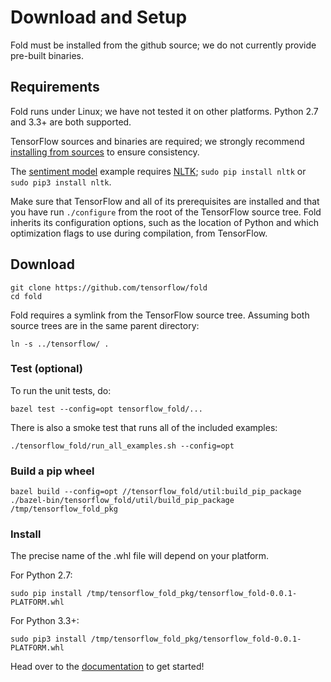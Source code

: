 # Download and Setup

Fold must be installed from the github source; we do not currently provide
pre-built binaries.

## Requirements

Fold runs under Linux; we have not tested it on other platforms. Python 2.7 and
3.3+ are both supported.

TensorFlow sources and binaries are required; we strongly
recommend
[installing from sources](https://www.tensorflow.org/get_started/os_setup#installing_from_sources) to ensure consistency.

The [sentiment model](tensorflow_fold/g3doc/sentiment.ipynb) example
requires [NLTK](http://www.nltk.org/); `sudo pip install nltk` or
`sudo pip3 install nltk`.

Make sure that TensorFlow and all of its prerequisites are installed and that
you have run `./configure` from the root of the TensorFlow source tree. Fold
inherits its configuration options, such as the location of Python and which
optimization flags to use during compilation, from TensorFlow.

## Download

``` shell
git clone https://github.com/tensorflow/fold
cd fold
```

Fold requires a symlink from the TensorFlow source tree. Assuming both source
trees are in the same parent directory:

``` shell
ln -s ../tensorflow/ .
```

### Test (optional)

To run the unit tests, do:

``` shell
bazel test --config=opt tensorflow_fold/...
```

There is also a smoke test that runs all of the included examples:

``` shell
./tensorflow_fold/run_all_examples.sh --config=opt
```

### Build a pip wheel

``` shell
bazel build --config=opt //tensorflow_fold/util:build_pip_package
./bazel-bin/tensorflow_fold/util/build_pip_package /tmp/tensorflow_fold_pkg
```

### Install

The precise name of the .whl file will depend on your platform.

For Python 2.7:

``` shell
sudo pip install /tmp/tensorflow_fold_pkg/tensorflow_fold-0.0.1-PLATFORM.whl
```

For Python 3.3+:

``` shell
sudo pip3 install /tmp/tensorflow_fold_pkg/tensorflow_fold-0.0.1-PLATFORM.whl
```

Head over to the [documentation](index.md) to get started!
